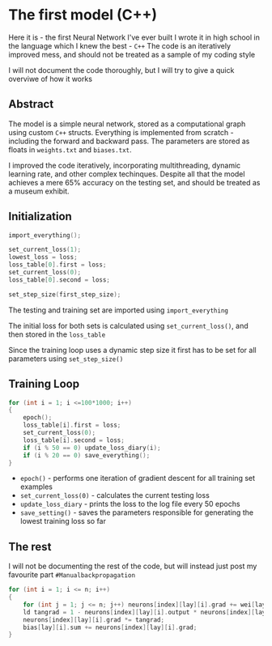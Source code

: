 # The first model (C++)

Here it is - the first Neural Network I've ever built
I wrote it in high school in the language which I knew the best -  ```C++```
The code is an iteratively improved mess, and should not be treated as a sample of my coding style

I will not document the code thoroughly, but I will try to give a quick overviwe of how it works

## Abstract
The model is a simple neural network, stored as a computational graph using custom ```C++``` structs. Everything is implemented from scratch - including the forward and backward pass.
The parameters are stored as floats in ```weights.txt``` and ```biases.txt```.

I improved the code iteratively, incorporating multithreading, dynamic learning rate, and other complex techinques. Despite all that the model achieves a mere 65% accuracy on the testing set, and should be treated as a museum exhibit.

## Initialization 
```C++
import_everything();

set_current_loss(1);
lowest_loss = loss;
loss_table[0].first = loss;
set_current_loss(0);
loss_table[0].second = loss;

set_step_size(first_step_size);
```
The testing and training set are imported using ```import_everything```

The initial loss for both sets is calculated using  ```set_current_loss()```, and then stored in the ```loss_table```

Since the training loop uses a dynamic step size it first has to be set for all parameters using ```set_step_size()```

## Training Loop
```C++
for (int i = 1; i <=100*1000; i++)
{
	epoch();
	loss_table[i].first = loss;
	set_current_loss(0);
	loss_table[i].second = loss;
	if (i % 50 == 0) update_loss_diary(i);
	if (i % 20 == 0) save_everything();
} 
```
* ```epoch()``` - performs one iteration of gradient descent for all training set examples
* ```set_current_loss(0)``` - calculates the current testing loss
* ```update_loss_diary``` - prints the loss to the log file every 50 epochs
* ```save_setting()``` - saves the parameters responsible for generating the lowest training loss so far

## The rest
I will not be documenting the rest of the code, but will instead just post my favourite part ```#Manualbackpropagation```
```C++
for (int i = 1; i <= n; i++)
{
	for (int j = 1; j <= n; j++) neurons[index][lay][i].grad += wei[lay][i][j].val * neurons[index][lay + 1][j].grad;
	ld tangrad = 1 - neurons[index][lay][i].output * neurons[index][lay][i].output;
	neurons[index][lay][i].grad *= tangrad;
	bias[lay][i].sum += neurons[index][lay][i].grad;
}
```
